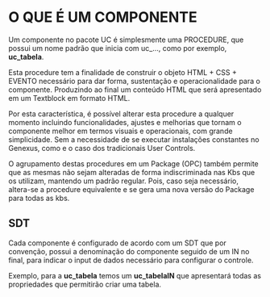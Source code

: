# O QUE É UM COMPONENTE
Um componente no pacote UC é simplesmente uma PROCEDURE, que possui um nome padrão que inicia com uc_..., como por exemplo, **uc_tabela**.

Esta procedure tem a finalidade de construir o objeto HTML + CSS + EVENTO necessário para dar forma, sustentação e operacionalidade para o componente. Produzindo ao final um conteúdo HTML que será apresentado em um Textblock em formato HTML.

Por esta característica, é possível alterar esta procedure a qualquer momento incluindo funcionalidades, ajustes e melhorias que tornam o componente melhor em termos visuais e operacionais, com grande simplicidade. Sem a necessidade de se executar instalações constantes no Genexus, como e o caso dos tradicionais User Controls.

O agrupamento destas procedures em um Package (OPC) também permite que as mesmas não sejam alteradas de forma indiscriminada nas Kbs que os utilizam, mantendo um padrão regular. Pois, caso seja necessário, altera-se a procedure equivalente e se gera uma nova versão do Package para todas as kbs.

## SDT
Cada componente é configurado de acordo com um SDT que por convenção, possui a denominação do componente seguido de um IN no final, para indicar o input de dados necessário para configurar o controle.

Exemplo, para a **uc_tabela** temos um **uc_tabelaIN** que apresentará todas as propriedades que permitirão criar uma tabela.
